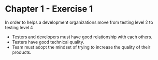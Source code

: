 # Chapter 1 - Exercise 1
In order to helps a development organizations move from testing level 2 to testing level 4
- Testers and developers must have good relationship with each others.
- Testers have good technical quality.
- Team must adopt the mindset of trying to increase the quality of their products.

